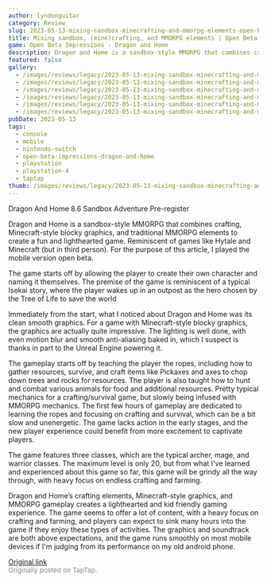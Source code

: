 ```yaml
---
author: lyndonguitar
category: Review
slug: 2023-05-13-mixing-sandbox-minecrafting-and-mmorpg-elements-open-beta-impressions-dragon-and-home
title: Mixing sandbox, (mine)crafting, and MMORPG elements | Open Beta Impressions - Dragon and Home
game: Open Beta Impressions - Dragon and Home
description: Dragon and Home is a sandbox-style MMORPG that combines crafting, Minecraft-style blocky graphics, and traditional MMORPG elements to create a fun and lighthearted game. Reminiscent of games like Hytale and Minecraft (but in third person). For the purpose of this article, I played the mobile version open beta.
featured: false
gallery:
  - /images/reviews/legacy/2023-05-13-mixing-sandbox-minecrafting-and-mmorpg-elements--open-beta-impressions---dragon-and-home-0.avif
  - /images/reviews/legacy/2023-05-13-mixing-sandbox-minecrafting-and-mmorpg-elements--open-beta-impressions---dragon-and-home-1.avif
  - /images/reviews/legacy/2023-05-13-mixing-sandbox-minecrafting-and-mmorpg-elements--open-beta-impressions---dragon-and-home-2.avif
  - /images/reviews/legacy/2023-05-13-mixing-sandbox-minecrafting-and-mmorpg-elements--open-beta-impressions---dragon-and-home-3.avif
  - /images/reviews/legacy/2023-05-13-mixing-sandbox-minecrafting-and-mmorpg-elements--open-beta-impressions---dragon-and-home-4.avif
  - /images/reviews/legacy/2023-05-13-mixing-sandbox-minecrafting-and-mmorpg-elements--open-beta-impressions---dragon-and-home-5.avif
pubDate: 2023-05-13
tags:
  - console
  - mobile
  - nintendo-switch
  - open-beta-impressions-dragon-and-home
  - playstation
  - playstation-4
  - taptap
thumb: /images/reviews/legacy/2023-05-13-mixing-sandbox-minecrafting-and-mmorpg-elements--open-beta-impressions---dragon-and-home-0.avif
---
```


Dragon And Home
8.6
Sandbox
Adventure
Pre-register

Dragon and Home is a sandbox-style MMORPG that combines crafting, Minecraft-style blocky graphics, and traditional MMORPG elements to create a fun and lighthearted game. Reminiscent of games like Hytale and Minecraft (but in third person). For the purpose of this article, I played the mobile version open beta.

The game starts off by allowing the player to create their own character and naming it themselves. The premise of the game is reminiscent of a typical Isekai story, where the player wakes up in an outpost as the hero chosen by the Tree of Life to save the world

Immediately from the start, what I noticed about Dragon and Home was its clean smooth graphics. For a game with Minecraft-style blocky graphics, the graphics are actually quite impressive. The lighting is well done, with even motion blur and smooth anti-aliasing baked in, which I suspect is thanks in part to the Unreal Engine powering it.

The gameplay starts off by teaching the player the ropes, including how to gather resources, survive, and craft items like Pickaxes and axes to chop down trees and rocks for resources. The player is also taught how to hunt and combat various animals for food and additional resources. Pretty typical mechanics for a crafting/survival game, but slowly being infused with MMORPG mechanics. The first few hours of gameplay are dedicated to learning the ropes and focusing on crafting and survival, which can be a bit slow and unenergetic. The game lacks action in the early stages, and the new player experience could benefit from more excitement to captivate players.

The game features three classes, which are the typical archer, mage, and warrior classes. The maximum level is only 20, but from what I've learned and experienced about this game so far, this game will be grindy all the way through, with heavy focus on endless crafting and farming.

Dragon and Home’s crafting elements, Minecraft-style graphics, and MMORPG gameplay creates a lighthearted and kid friendly gaming experience. The game seems to offer a lot of content, with a heavy focus on crafting and farming, and players can expect to sink many hours into the game if they enjoy these types of activities. The graphics and soundtrack are both above expectations, and the game runs smoothly on most mobile devices if I'm judging from its performance on my old android phone.

[Original link](https://www.taptap.io/post/5415789)<br><span style="font-size: 0.95em; color: #888;">Originally posted on TapTap.</span>